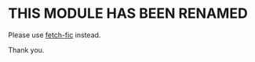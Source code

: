 # THIS MODULE HAS BEEN RENAMED

Please use [fetch-fic](https://www.npmjs.com/package/fetch-fic) instead.

Thank you.
